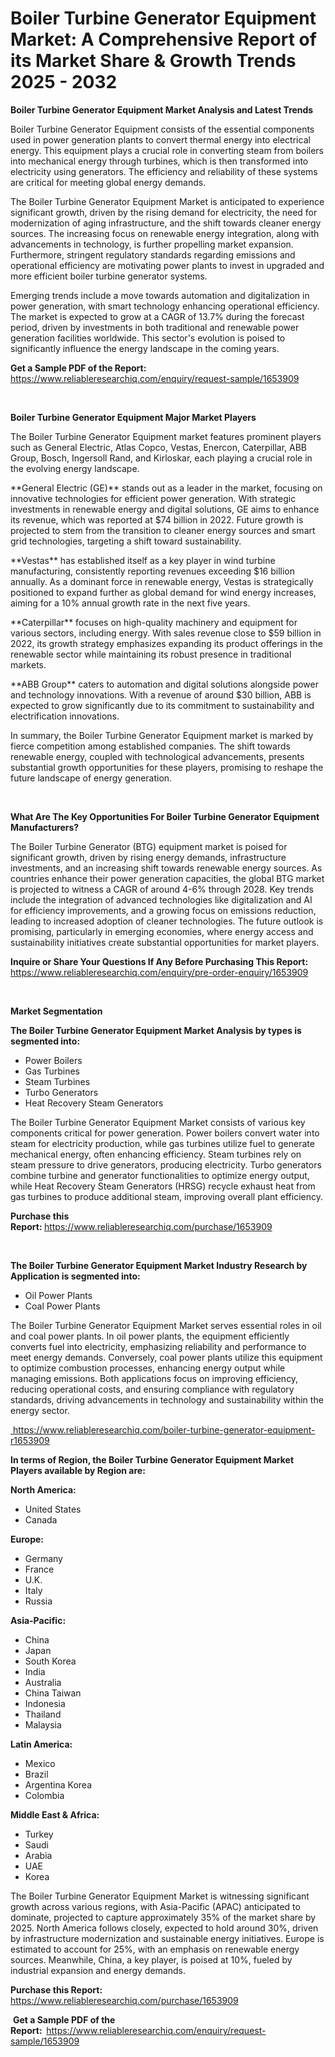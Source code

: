 <p><h1>Boiler Turbine Generator Equipment Market: A Comprehensive Report of its Market Share & Growth Trends 2025 - 2032</h1></p><p><strong>Boiler Turbine Generator Equipment Market Analysis and Latest Trends</strong></p>
<p><p>Boiler Turbine Generator Equipment consists of the essential components used in power generation plants to convert thermal energy into electrical energy. This equipment plays a crucial role in converting steam from boilers into mechanical energy through turbines, which is then transformed into electricity using generators. The efficiency and reliability of these systems are critical for meeting global energy demands.</p><p>The Boiler Turbine Generator Equipment Market is anticipated to experience significant growth, driven by the rising demand for electricity, the need for modernization of aging infrastructure, and the shift towards cleaner energy sources. The increasing focus on renewable energy integration, along with advancements in technology, is further propelling market expansion. Furthermore, stringent regulatory standards regarding emissions and operational efficiency are motivating power plants to invest in upgraded and more efficient boiler turbine generator systems.</p><p>Emerging trends include a move towards automation and digitalization in power generation, with smart technology enhancing operational efficiency. The market is expected to grow at a CAGR of 13.7% during the forecast period, driven by investments in both traditional and renewable power generation facilities worldwide. This sector's evolution is poised to significantly influence the energy landscape in the coming years.</p></p>
<p><strong>Get a Sample PDF of the Report:&nbsp;</strong> <a href="https://www.reliableresearchiq.com/enquiry/request-sample/1653909?utm_campaign=3730&utm_medium=2&utm_source=Github&utm_content=ia&utm_term=18042025&utm_id=boiler-turbine-generator-equipment">https://www.reliableresearchiq.com/enquiry/request-sample/1653909</a></p>
<p>&nbsp;</p>
<p><strong>Boiler Turbine Generator Equipment Major Market Players</strong></p>
<p><p>The Boiler Turbine Generator Equipment market features prominent players such as General Electric, Atlas Copco, Vestas, Enercon, Caterpillar, ABB Group, Bosch, Ingersoll Rand, and Kirloskar, each playing a crucial role in the evolving energy landscape.</p><p>**General Electric (GE)** stands out as a leader in the market, focusing on innovative technologies for efficient power generation. With strategic investments in renewable energy and digital solutions, GE aims to enhance its revenue, which was reported at $74 billion in 2022. Future growth is projected to stem from the transition to cleaner energy sources and smart grid technologies, targeting a shift toward sustainability.</p><p>**Vestas** has established itself as a key player in wind turbine manufacturing, consistently reporting revenues exceeding $16 billion annually. As a dominant force in renewable energy, Vestas is strategically positioned to expand further as global demand for wind energy increases, aiming for a 10% annual growth rate in the next five years.</p><p>**Caterpillar** focuses on high-quality machinery and equipment for various sectors, including energy. With sales revenue close to $59 billion in 2022, its growth strategy emphasizes expanding its product offerings in the renewable sector while maintaining its robust presence in traditional markets.</p><p>**ABB Group** caters to automation and digital solutions alongside power and technology innovations. With a revenue of around $30 billion, ABB is expected to grow significantly due to its commitment to sustainability and electrification innovations.</p><p>In summary, the Boiler Turbine Generator Equipment market is marked by fierce competition among established companies. The shift towards renewable energy, coupled with technological advancements, presents substantial growth opportunities for these players, promising to reshape the future landscape of energy generation.</p></p>
<p>&nbsp;</p>
<p><strong>What Are The Key Opportunities For Boiler Turbine Generator Equipment Manufacturers?</strong></p>
<p><p>The Boiler Turbine Generator (BTG) equipment market is poised for significant growth, driven by rising energy demands, infrastructure investments, and an increasing shift towards renewable energy sources. As countries enhance their power generation capacities, the global BTG market is projected to witness a CAGR of around 4-6% through 2028. Key trends include the integration of advanced technologies like digitalization and AI for efficiency improvements, and a growing focus on emissions reduction, leading to increased adoption of cleaner technologies. The future outlook is promising, particularly in emerging economies, where energy access and sustainability initiatives create substantial opportunities for market players.</p></p>
<p><strong>Inquire or Share Your Questions If Any Before Purchasing This Report:</strong> <a href="https://www.reliableresearchiq.com/enquiry/pre-order-enquiry/1653909?utm_campaign=3730&utm_medium=2&utm_source=Github&utm_content=ia&utm_term=18042025&utm_id=boiler-turbine-generator-equipment">https://www.reliableresearchiq.com/enquiry/pre-order-enquiry/1653909</a></p>
<p>&nbsp;</p>
<p><strong>Market Segmentation</strong></p>
<p><strong>The Boiler Turbine Generator Equipment Market Analysis by types is segmented into:</strong></p>
<p><ul><li>Power Boilers</li><li>Gas Turbines</li><li>Steam Turbines</li><li>Turbo Generators</li><li>Heat Recovery Steam Generators</li></ul></p>
<p><p>The Boiler Turbine Generator Equipment Market consists of various key components critical for power generation. Power boilers convert water into steam for electricity production, while gas turbines utilize fuel to generate mechanical energy, often enhancing efficiency. Steam turbines rely on steam pressure to drive generators, producing electricity. Turbo generators combine turbine and generator functionalities to optimize energy output, while Heat Recovery Steam Generators (HRSG) recycle exhaust heat from gas turbines to produce additional steam, improving overall plant efficiency.</p></p>
<p><strong>Purchase this Report:&nbsp;</strong><a href="https://www.reliableresearchiq.com/purchase/1653909?utm_campaign=3730&utm_medium=2&utm_source=Github&utm_content=ia&utm_term=18042025&utm_id=boiler-turbine-generator-equipment">https://www.reliableresearchiq.com/purchase/1653909</a></p>
<p>&nbsp;</p>
<p><strong>The Boiler Turbine Generator Equipment Market Industry Research by Application is segmented into:</strong></p>
<p><ul><li>Oil Power Plants</li><li>Coal Power Plants</li></ul></p>
<p><p>The Boiler Turbine Generator Equipment Market serves essential roles in oil and coal power plants. In oil power plants, the equipment efficiently converts fuel into electricity, emphasizing reliability and performance to meet energy demands. Conversely, coal power plants utilize this equipment to optimize combustion processes, enhancing energy output while managing emissions. Both applications focus on improving efficiency, reducing operational costs, and ensuring compliance with regulatory standards, driving advancements in technology and sustainability within the energy sector.</p></p>
<p><a href="https://www.reliableresearchiq.com/boiler-turbine-generator-equipment-r1653909?utm_campaign=3730&utm_medium=2&utm_source=Github&utm_content=ia&utm_term=18042025&utm_id=boiler-turbine-generator-equipment">&nbsp;https://www.reliableresearchiq.com/boiler-turbine-generator-equipment-r1653909</a></p>
<p><strong>In terms of Region, the Boiler Turbine Generator Equipment Market Players available by Region are:</strong></p>
<p>
    <p> <strong> North America: </strong>
        <ul>
            <li>United States</li>
            <li>Canada</li>
        </ul>
        </p> 
    <p> <strong> Europe: </strong>
        <ul>
            <li>Germany</li>
            <li>France</li>
            <li>U.K.</li>
            <li>Italy</li>
            <li>Russia</li>
        </ul>
        </p> 
    <p> <strong> Asia-Pacific: </strong>
        <ul>
            <li>China</li>
            <li>Japan</li>
            <li>South Korea</li>
            <li>India</li>
            <li>Australia</li>
            <li>China Taiwan</li>
            <li>Indonesia</li>
            <li>Thailand</li>
            <li>Malaysia</li>
        </ul>
        </p> 
    <p> <strong> Latin America: </strong>
        <ul>
            <li>Mexico</li>
            <li>Brazil</li>
            <li>Argentina Korea</li>
            <li>Colombia</li>
        </ul>
        </p> 
    <p> <strong> Middle East & Africa: </strong>
        <ul>
            <li>Turkey</li>
            <li>Saudi</li>
            <li>Arabia</li>
            <li>UAE</li>
            <li>Korea</li>
        </ul>
    </p>
    </p>
<p><p>The Boiler Turbine Generator Equipment Market is witnessing significant growth across various regions, with Asia-Pacific (APAC) anticipated to dominate, projected to capture approximately 35% of the market share by 2025. North America follows closely, expected to hold around 30%, driven by infrastructure modernization and sustainable energy initiatives. Europe is estimated to account for 25%, with an emphasis on renewable energy sources. Meanwhile, China, a key player, is poised at 10%, fueled by industrial expansion and energy demands.</p></p>
<p><strong>Purchase this Report: </strong><a href="https://www.reliableresearchiq.com/purchase/1653909?utm_campaign=3730&utm_medium=2&utm_source=Github&utm_content=ia&utm_term=18042025&utm_id=boiler-turbine-generator-equipment">https://www.reliableresearchiq.com/purchase/1653909</a></p>
<p>&nbsp;<strong>Get a Sample PDF of the Report:&nbsp;&nbsp;</strong><a href="https://www.reliableresearchiq.com/enquiry/request-sample/1653909?utm_campaign=3730&utm_medium=2&utm_source=Github&utm_content=ia&utm_term=18042025&utm_id=boiler-turbine-generator-equipment">https://www.reliableresearchiq.com/enquiry/request-sample/1653909</a></p>
<p><strong></strong></p>
<p><p></p><p></p><p></p></p>